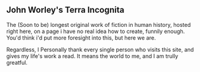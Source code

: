 ## John Worley's Terra Incognita

The (Soon to be) longest original work of fiction in human history, hosted right here, on a page i have no real idea how to create, funnily enough. You'd think i'd put more foresight into this, but here we are.  

Regardless, I Personally thank every single person who visits this site, and gives my life's work a read. It means the world to me, and I am trully greatful.
